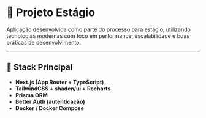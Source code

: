 # 🚀 Projeto Estágio

Aplicação desenvolvida como parte do processo para estágio, utilizando tecnologias modernas com foco em performance, escalabilidade e boas práticas de desenvolvimento.

---

## 🧩 Stack Principal
- **Next.js (App Router + TypeScript)**
- **TailwindCSS + shadcn/ui + Recharts**
- **Prisma ORM**
- **Better Auth (autenticação)**
- **Docker / Docker Compose**


